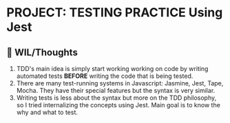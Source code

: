 # PROJECT: TESTING PRACTICE Using Jest

## 🤔 WIL/Thoughts
1. TDD's main idea is simply start working working on code by writing automated tests **BEFORE** writing the code that is being tested. 
2. There are many test-running systems in Javascript: Jasmine, Jest, Tape, Mocha. They have their special features but the syntax is very similar. 
3. Writing tests is less about the syntax but more on the TDD philosophy, so I tried internalizing the concepts using Jest. Main goal is to know the why and what to test.

